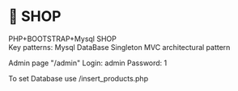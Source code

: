 # :convenience_store: SHOP
PHP+BOOTSTRAP+Mysql SHOP 
<br> Key patterns: Mysql DataBase Singleton               MVC architectural pattern

Admin page "/admin" 
Login: admin
Password: 1

To set Database use /insert_products.php
